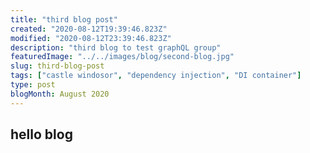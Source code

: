 ```yaml
---
title: "third blog post"
created: "2020-08-12T19:39:46.823Z"
modified: "2020-08-12T23:39:46.823Z"
description: "third blog to test graphQL group"
featuredImage: "../../images/blog/second-blog.jpg"
slug: third-blog-post
tags: ["castle windosor", "dependency injection", "DI container"]
type: post
blogMonth: August 2020
---
```


## hello blog
